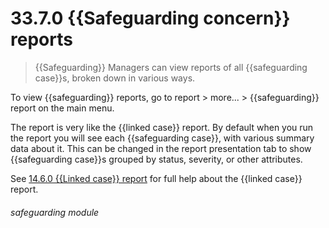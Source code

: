 # 33.7.0 {{Safeguarding concern}} reports

> {{Safeguarding}} Managers can view reports of all {{safeguarding case}}s, broken down in various ways.

To view {{safeguarding}} reports, go to report > more... > {{safeguarding}} report on the main menu.

The report is very like the {{linked case}} report. By default when you run the report you will see each {{safeguarding case}},
with various summary data about it.  This can be changed in the report presentation tab to show {{safeguarding case}}s grouped
by status, severity, or other attributes.

See [14.6.0 {{Linked case}} report](/help/index/p/14.6.0) for full help about the {{linked case}} report.

###### safeguarding module